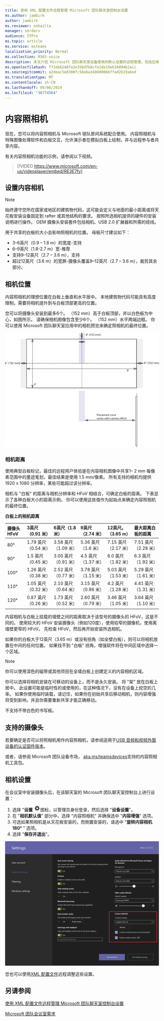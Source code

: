 ```yaml
---
title: 使用 XML 配置文件远程管理 Microsoft 团队聊天室控制台设置
ms.author: jambirk
author: jambirk
ms.reviewer: sohailta
manager: serdars
audience: ITPro
ms.topic: article
ms.service: msteams
localization_priority: Normal
ms.collection: M365-voice
description: 本文介绍 Microsoft 团队聊天室设备使用的默认设置的远程管理，包括应用自定义主题。
ms.openlocfilehash: f72eb6248fa2e35bdfb6cfe1de19eb34094b2acc
ms.sourcegitcommit: a2deac5e8308fc58aba34060006bffad2b19abed
ms.translationtype: MT
ms.contentlocale: zh-CN
ms.lasthandoff: 09/06/2019
ms.locfileid: "36774564"
---
```

# <a name="content-cameras"></a>内容照相机

现在，您可以将内容照相机与 Microsoft 球队房间系统配合使用。 内容照相机与特殊图像处理软件和白板交互，允许演示者在模拟白板上绘制，并与远程参与者共享内容。

有关内容照相机功能的示例，请参阅以下视频。

> [!VIDEO https://www.microsoft.com/en-us/videoplayer/embed/RE3E7fy]

## <a name="set-up-a-content-camera"></a>设置内容相机

> [!NOTE]
> 始终遵守您所在国家或地区的建筑物代码，这可能会定义与地面的最小距离或将天花板安装设备固定到 rafter 或其他结构的要求。 按照所选相机提供的硬件的安装说明进行操作。 OEM 摄像头安装套件包括相机、USB 2.0 扩展器和所需的缆线。

用于共享的白板的大小会影响照相机的位置。 母板尺寸建议如下：

- 3–6英尺（0.9 – 1.8 m）的宽度-支持
- 6–9英尺（1.8-2.7 m）宽-推荐
- 支持9–12英尺（2.7 – 3.6 m），支持
- 超过12英尺（3.6 m）的宽屏-摄像头覆盖9–12英尺（2.7 – 3.6 m），裁剪其余部分。

## <a name="camera-location"></a>相机位置

内容照相机的理想位置在白板上垂直和水平居中。 本地建筑物代码可能具有高度限制，需要将相机提升到与白板顶部更高的位置。

您可以将摄像头安装到最多6个。 （152 mm）高于白板顶部，并以白色板为中心，如图所示。 请确保相机图像包含至少6个。 （152 mm）水平两端边框。 你可以使用 Microsoft 团队聊天室应用中的相机预览来确定照相机的最终位置。

![内容照相机放置图](../media/Magic-whiteboard.png)

### <a name="camera-distances"></a>相机距离

使用典型白板标记，最佳的远程用户体验是在内容相机图像中共享1– 2 mm 每像素范围中的墨迹笔划，最佳结果是使用 1.5 mm/像素。 所有支持的相机均提供 1920 x 1080 分辨率，某些可能超过该分辨率。

相机与 "白板" 的距离与相机分辨率和 HFoV 相结合，可确定白板的距离。 下表显示了各种白板大小的距离示例。 你可以使用这些值作为起始点来确定内容照相机的最终位置。

**白板上的相机距离**

| 摄像头 HFoV |3英尺（0.91 米）     | 6英尺（1.8 米）    | 9英尺（2.74 米）        |12英尺。 （3.65 m）         | 最大距离白板的距离  |
|:---         |:---               |:---                |:---                 |:---             | :--- |
| 80°         | 1.79 英尺（0.54 米） | 3.58 英尺（1.09 米）  | 5.36 英尺（1.6 米）    |7.15 英尺（2.17 米） |7.51 英尺（2.28 米） |
| 90°         | 1.5 英尺（0.45 米） | 3.00 英尺（0.91 米）   | 4.5 英尺（1.37 米）    |6.0 英尺（1.82 米）    |6.3 英尺（1.92 米） |
| 100°        | 1.26 英尺（0.38 米）| 2.52 英尺（0.77 米）   | 3.78 英尺（1.15 米）   |5.03 英尺（1.53 米）   |5.29 英尺（1.61 米） |
| 110°        | 1.05 英尺（0.32 米）| 2.10 英尺（0.64 米）   | 3.15 英尺（0.96 米）   |4.2 英尺（1.28 米）    |4.41 英尺（1.31 米） |
| 120°        | 0.87 英尺（0.26 米）| 1.73 英尺（0.52 米）   | 2.60 英尺（0.79 米）   |3.46 英尺（1.05 米）   |3.64 英尺（1.10 米） |
|             |               |                  |                  |        |                    |                  |

内容相机与白板上挂载的墙壁之间的距离取决于该型号的摄像头的 HFoV，这是不同的。 使用较大的 HFoV 安装摄像头（例如120度），使用较窄的摄像机，使用离墙壁更窄的 HFoV。 先检查 HFoV，然后再开始安装所选相机。

如果你的白板大于12英尺（3.65 m）或没有拐角（如全壁白板），则可以将相机放置在中间的任何位置。 如果找不到 "白板" 拐角，增强软件将在中间区域中选择一个区域。

> [!NOTE]
> 你可以使用深色的磁带或其他项目在全墙白板上创建定义的内容相机区域。
>
> 你可以选择将相机安装在可移动的设备上，而不是永久安装。 将 "架" 放在白板上居中。 此设置可能是临时性的或使用的，在这种情况下，没有在设备上挖空的几率。 如果你使用临时装载，请记住，如果你在初始共享后移动相机，则内容增强将受到影响，并且你需要重新共享才能正确移动。
>
> 不支持不带白色的书写板。

## <a name="supported-cameras"></a>支持的摄像头

若要确定是否可以将照相机用作内容照相机，请参阅适用于[USB 音频和视频外围设备的认证固件版本](requirements.md#certified-firmware-versions-for-usb-audio-and-video-peripherals)。

或者，请参阅 Microsoft 团队设备市场， [aka.ms/teamsdevices](https://aka.ms/teamsdevices)支持的内容照相机工具包。

## <a name="camera-settings"></a>相机设置

在会议室中安装摄像头后，在该聊天室的 Microsoft 团队聊天室控制台上进行设置：

1. 选择 "**设置** !["](../media/70f1b43f-16d6-4172-9139-71d845c4ed5c.png)图标，以管理员身份登录，然后选择 "**设备设置**"。
2. 在 "**相机默认值**" 部分中，选择 "内容照相机" 并确保选中 "**内容增强**" 选项。
3. 可选如果照相机是从天花板安装的，而倒置安装的，请选中 "**旋转内容相机180°** " 选项。
4. 选择 "**保存并退出**"。

![内容照相机设置](../media/content-camera.png)

您也可以使用[XML 配置文件](xml-config-file.md)远程调整这些设置。

## <a name="see-also"></a>另请参阅

[使用 XML 配置文件远程管理 Microsoft 团队聊天室控制台设置](xml-config-file.md)

[Microsoft 团队会议室需求](requirements.md)
